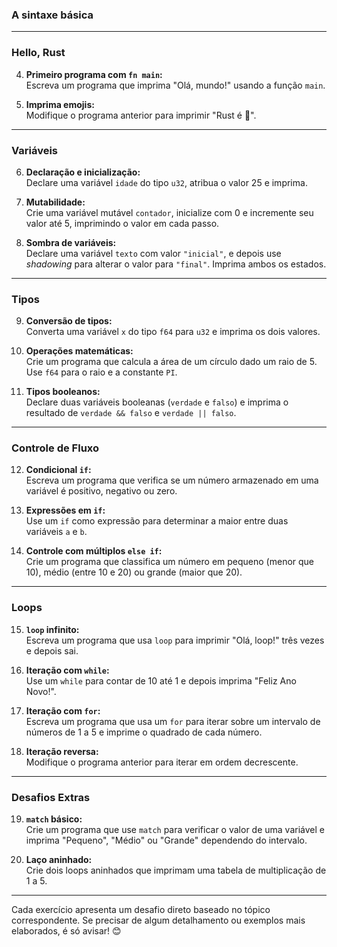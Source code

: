 ### A sintaxe básica

---

### **Hello, Rust**
4. **Primeiro programa com `fn main`:**  
   Escreva um programa que imprima "Olá, mundo!" usando a função `main`.

5. **Imprima emojis:**  
   Modifique o programa anterior para imprimir "Rust é 💖".

---

### **Variáveis**
6. **Declaração e inicialização:**  
   Declare uma variável `idade` do tipo `u32`, atribua o valor 25 e imprima.

7. **Mutabilidade:**  
   Crie uma variável mutável `contador`, inicialize com 0 e incremente seu valor até 5, imprimindo o valor em cada passo.

8. **Sombra de variáveis:**  
   Declare uma variável `texto` com valor `"inicial"`, e depois use *shadowing* para alterar o valor para `"final"`. Imprima ambos os estados.

---

### **Tipos**
9. **Conversão de tipos:**  
   Converta uma variável `x` do tipo `f64` para `u32` e imprima os dois valores.

10. **Operações matemáticas:**  
    Crie um programa que calcula a área de um círculo dado um raio de 5. Use `f64` para o raio e a constante `PI`.

11. **Tipos booleanos:**  
    Declare duas variáveis booleanas (`verdade` e `falso`) e imprima o resultado de `verdade && falso` e `verdade || falso`.

---

### **Controle de Fluxo**
12. **Condicional `if`:**  
    Escreva um programa que verifica se um número armazenado em uma variável é positivo, negativo ou zero.

13. **Expressões em `if`:**  
    Use um `if` como expressão para determinar a maior entre duas variáveis `a` e `b`.

14. **Controle com múltiplos `else if`:**  
    Crie um programa que classifica um número em pequeno (menor que 10), médio (entre 10 e 20) ou grande (maior que 20).

---

### **Loops**
15. **`loop` infinito:**  
    Escreva um programa que usa `loop` para imprimir "Olá, loop!" três vezes e depois sai.

16. **Iteração com `while`:**  
    Use um `while` para contar de 10 até 1 e depois imprima "Feliz Ano Novo!".

17. **Iteração com `for`:**  
    Escreva um programa que usa um `for` para iterar sobre um intervalo de números de 1 a 5 e imprime o quadrado de cada número.

18. **Iteração reversa:**  
    Modifique o programa anterior para iterar em ordem decrescente.

---

### **Desafios Extras**
19. **`match` básico:**  
    Crie um programa que use `match` para verificar o valor de uma variável e imprima "Pequeno", "Médio" ou "Grande" dependendo do intervalo.

20. **Laço aninhado:**  
    Crie dois loops aninhados que imprimam uma tabela de multiplicação de 1 a 5.

---

Cada exercício apresenta um desafio direto baseado no tópico correspondente. Se precisar de algum detalhamento ou exemplos mais elaborados, é só avisar! 😊